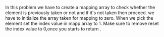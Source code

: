 In this problem we have to create a mapping array to check whether the element is previously taken or not and if it's not taken then proceed.
we have to initialize the array taken for mapping to zero.
​
When we pick the element set the index value in mapp array to 1.
Make sure to  remove reset the index value to 0,once you starts to return .